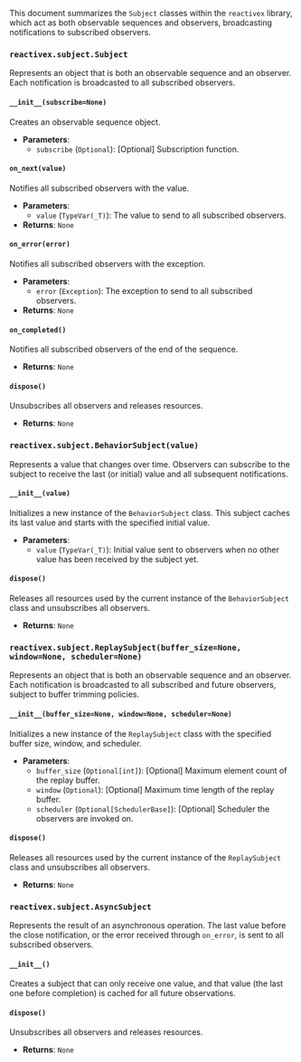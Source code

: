 <!-- https://rxpy.readthedocs.io/en/latest/reference_subject.html -->
<!-- 749 -->
This document summarizes the `Subject` classes within the `reactivex` library, which act as both observable sequences and observers, broadcasting notifications to subscribed observers.

### `reactivex.subject.Subject`

Represents an object that is both an observable sequence and an observer. Each notification is broadcasted to all subscribed observers.

#### `__init__(subscribe=None)`

Creates an observable sequence object.

*   **Parameters**:
    *   `subscribe` (`Optional`): [Optional] Subscription function.

#### `on_next(value)`

Notifies all subscribed observers with the value.

*   **Parameters**:
    *   `value` (`TypeVar(_T)`): The value to send to all subscribed observers.
*   **Returns**: `None`

#### `on_error(error)`

Notifies all subscribed observers with the exception.

*   **Parameters**:
    *   `error` (`Exception`): The exception to send to all subscribed observers.
*   **Returns**: `None`

#### `on_completed()`

Notifies all subscribed observers of the end of the sequence.

*   **Returns**: `None`

#### `dispose()`

Unsubscribes all observers and releases resources.

*   **Returns**: `None`

### `reactivex.subject.BehaviorSubject(value)`

Represents a value that changes over time. Observers can subscribe to the subject to receive the last (or initial) value and all subsequent notifications.

#### `__init__(value)`

Initializes a new instance of the `BehaviorSubject` class. This subject caches its last value and starts with the specified initial value.

*   **Parameters**:
    *   `value` (`TypeVar(_T)`): Initial value sent to observers when no other value has been received by the subject yet.

#### `dispose()`

Releases all resources used by the current instance of the `BehaviorSubject` class and unsubscribes all observers.

*   **Returns**: `None`

### `reactivex.subject.ReplaySubject(buffer_size=None, window=None, scheduler=None)`

Represents an object that is both an observable sequence and an observer. Each notification is broadcasted to all subscribed and future observers, subject to buffer trimming policies.

#### `__init__(buffer_size=None, window=None, scheduler=None)`

Initializes a new instance of the `ReplaySubject` class with the specified buffer size, window, and scheduler.

*   **Parameters**:
    *   `buffer_size` (`Optional[int]`): [Optional] Maximum element count of the replay buffer.
    *   `window` (`Optional`): [Optional] Maximum time length of the replay buffer.
    *   `scheduler` (`Optional[SchedulerBase]`): [Optional] Scheduler the observers are invoked on.

#### `dispose()`

Releases all resources used by the current instance of the `ReplaySubject` class and unsubscribes all observers.

*   **Returns**: `None`

### `reactivex.subject.AsyncSubject`

Represents the result of an asynchronous operation. The last value before the close notification, or the error received through `on_error`, is sent to all subscribed observers.

#### `__init__()`

Creates a subject that can only receive one value, and that value (the last one before completion) is cached for all future observations.

#### `dispose()`

Unsubscribes all observers and releases resources.

*   **Returns**: `None`
